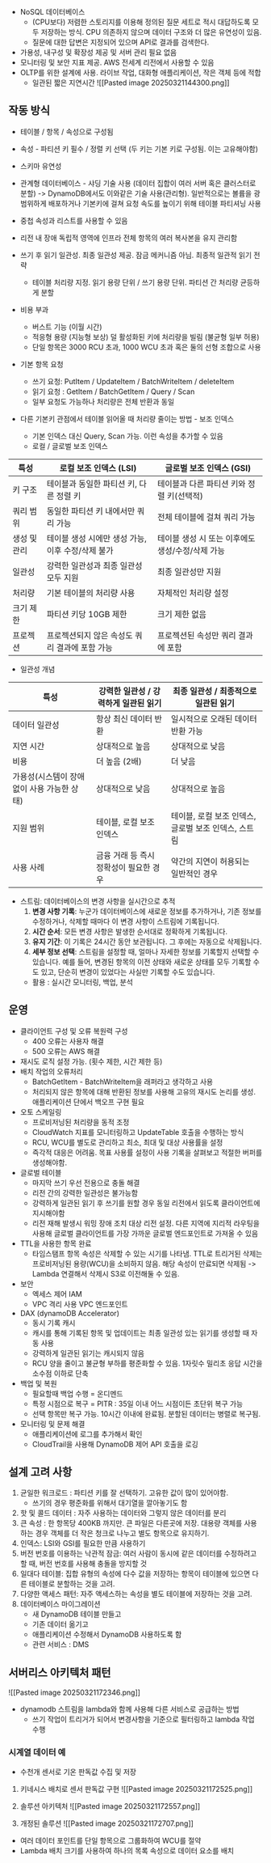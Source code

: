 - NoSQL 데이터베이스
	- (CPU보다) 저렴한 스토리지를 이용해 정의된 질문 세트로 적시 대답하도록 모두 저장하는 방식. CPU 의존하지 않으며 데이터 구조와 더 많은 유연성이 있음. 
	- 질문에 대한 답변은 지정되어 있으며 API로 결과를 검색한다.
- 가용성, 내구성 및 확장성 제공 및 서버 관리 필요 없음
- 모니터링 및 보안 지표 제공. AWS 전세계 리전에서 사용할 수 있음
- OLTP를 위한 설계에 사용. 라이브 작업, 대화형 애플리케이션, 작은 객체 등에 적합
	- 일관된 짧은 지연시간
![[Pasted image 20250321144300.png]]
## 작동 방식
- 테이블 / 항목 / 속성으로 구성됨
- 속성 - 파티션 키 필수 / 정렬 키 선택 (두 키는 기본 키로 구성됨. 이는 고유해야함)
- 스키마 유연성
- 관계형 데이터베이스 - 샤딩 기술 사용 (데이터 집합이 여러 서버 혹은 클러스터로 분할) -> DynamoDB에서도 이와같은 기술 사용(관리형). 일반적으로는 볼륨을 광범위하게 배포하거나 기본키에 걸쳐 요청 속도를 높이기 위해 테이블 파티셔닝 사용

- 중첩 속성과 리스트를 사용할 수 있음
- 리전 내 장애 독립적 영역에 인프라 전체 항목의 여러 복사본을 유지 관리함
- 쓰기 후 읽기 일관성. 최종 일관성 제공. 잠금 메커니즘 아님. 최종적 일관적 읽기 전략
	- 테이블 처리량 지정. 읽기 용량 단위 / 쓰기 용량 단위. 파티션 간 처리량 균등하게 분할
- 비용 부과
	- 버스트 기능 (이월 시간)
	- 적응형 용량 (지능형 보상) 덜 활성화된 키에 처리량을 빌림 (불균형 일부 허용)
	- 단일 항목은 3000 RCU 초과, 1000 WCU 초과 혹은 둘의 선형 조합으로 사용
- 기본 항목 요청
	- 쓰기 요청: PutItem / UpdateItem / BatchWriteItem / deleteItem
	- 읽기 요청 : GetItem / BatchGetItem / Query / Scan
	- 일부 요청도 가능하나 처리량은 전체 반환과 동일
- 다른 기본키 관점에서 테이블 읽어올 때 처리량 줄이는 방법 - 보조 인덱스
	- 기본 인덱스 대신 Query, Scan 가능. 이런 속성을 추가할 수 있음
	- 로컬 / 글로벌 보조 인덱스

|특성|로컬 보조 인덱스 (LSI)|글로벌 보조 인덱스 (GSI)|
|---|---|---|
|키 구조|테이블과 동일한 파티션 키, 다른 정렬 키|테이블과 다른 파티션 키와 정렬 키(선택적)|
|쿼리 범위|동일한 파티션 키 내에서만 쿼리 가능|전체 테이블에 걸쳐 쿼리 가능|
|생성 및 관리|테이블 생성 시에만 생성 가능, 이후 수정/삭제 불가|테이블 생성 시 또는 이후에도 생성/수정/삭제 가능|
|일관성|강력한 일관성과 최종 일관성 모두 지원|최종 일관성만 지원|
|처리량|기본 테이블의 처리량 사용|자체적인 처리량 설정|
|크기 제한|파티션 키당 10GB 제한|크기 제한 없음|
|프로젝션|프로젝션되지 않은 속성도 쿼리 결과에 포함 가능|프로젝션된 속성만 쿼리 결과에 포함|
* 일관성 개념

| 특성                        | 강력한 일관성 / 강력하게 일관된 읽기  | 최종 일관성 / 최종적으로 일관된 읽기           |
| ------------------------- | ---------------------- | ------------------------------- |
| 데이터 일관성                   | 항상 최신 데이터 반환           | 일시적으로 오래된 데이터 반환 가능             |
| 지연 시간                     | 상대적으로 높음               | 상대적으로 낮음                        |
| 비용                        | 더 높음 (2배)              | 더 낮음                            |
| 가용성(시스템이 장애 없이 사용 가능한 상태) | 상대적으로 낮음               | 상대적으로 높음                        |
| 지원 범위                     | 테이블, 로컬 보조 인덱스         | 테이블, 로컬 보조 인덱스, 글로벌 보조 인덱스, 스트림 |
| 사용 사례                     | 금융 거래 등 즉시 정확성이 필요한 경우 | 약간의 지연이 허용되는 일반적인 경우            |


- 스트림: 데이터베이스의 변경 사항을 실시간으로 추적
	1. **변경 사항 기록**: 누군가 데이터베이스에 새로운 정보를 추가하거나, 기존 정보를 수정하거나, 삭제할 때마다 이 변경 사항이 스트림에 기록됩니다.
	2. **시간 순서**: 모든 변경 사항은 발생한 순서대로 정확하게 기록됩니다.
	3. **유지 기간**: 이 기록은 24시간 동안 보관됩니다. 그 후에는 자동으로 삭제됩니다.
	4. **세부 정보 선택**: 스트림을 설정할 때, 얼마나 자세한 정보를 기록할지 선택할 수 있습니다. 예를 들어, 변경된 항목의 이전 상태와 새로운 상태를 모두 기록할 수도 있고, 단순히 변경이 있었다는 사실만 기록할 수도 있습니다.
	- 활용 : 실시간 모니터링, 백업, 분석

## 운영
- 클라이언트 구성 및 오류 복원력 구성
	- 400 오류는 사용자 해결
	- 500 오류는 AWS 해결
- 재시도 로직 설정 가능. (횟수 제한, 시간 제한 등)
- 배치 작업의 오류처리
	- BatchGetItem - BatchWriteItem을 래퍼라고 생각하고 사용
	- 처리되지 않은 항목에 대해 반환된 정보를 사용해 고유의 재시도 논리를 생성. 애플리케이션 단에서 백오프 구현 필요
- 오토 스케일링
	- 프로비저닝된 처리량을 동적 조정
	- CloudWatch 지표를 모니터링하고 UpdateTable 호출을 수행하는 방식
	- RCU, WCU를 별도로 관리하고 최소, 최대 및 대상 사용률을 설정
	- 즉각적 대응은 어려움. 목표 사용률 설정이 사용 기록을 살펴보고 적절한 버퍼를 생성해야함.
- 글로벌 테이블
	- 마지막 쓰기 우선 전용으로 충돌 해결
	- 리전 간의 강력한 일관성은 불가능함
	- 강력하게 일관된 읽기 후 쓰기를 원할 경우 동일 리전에서 읽도록 클라이언트에 지시해야함
	- 리전 재해 발생시 워밍 장애 조치 대상 리전 설정. 다른 지역에 지리적 라우팅을 사용해 글로벌 클라이언트를 가장 가까운 글로벌 엔드포인트로 가져올 수 있음
- TTL을 사용한 항목 완료
	- 타임스탬프 항목 속성은 삭제할 수 있는 시기를 나타냄. TTL로 트리거된 삭제는 프로비저닝된 용량(WCU)을 소비하지 않음. 해당 속성이 만료되면 삭제됨 -> Lambda 연결해서 삭제시 S3로 이전해둘 수 있음.
- 보안
	- 엑세스 제어 IAM
	- VPC 격리 사용 VPC 엔드포인트 
- DAX (dynamoDB Accelerator)
	- 동시 기록 캐시
	- 캐시를 통해 기록된 항목 및 업데이트는 최종 일관성 있는 읽기를 생성할 때 자동 사용
	- 강력하게 일관된 읽기는 캐시되지 않음
	- RCU 양을 줄이고 불균형 부하를 평준화할 수 있음. 1자릿수 밀리초 응답 시간을 소수점 이하로 단축
- 백업 및 복원
	- 필요할때 백업 수행 = 온디멘드
	- 특정 시점으로 복구 = PITR : 35일 이내 어느 시점이든 초단위 복구 가능
	- 선택 항목만 복구 가능. 10시간 이내에 완료됨. 분할된 데이터는 병렬로 복구됨.
- 모니터링 및 문제 해결
	- 애플리케이션에 로그를 추가해서 확인
	- CloudTrail을 사용해 DynamoDB 제어 API 호출을 로깅

## 설계 고려 사항
1. 균일한 워크로드 : 파티션 키를 잘 선택하기. 고유한 값이 많이 있어야함.
	- 쓰기의 경우 평준화를 위해서 대기열을 깔아놓기도 함
2. 핫 및 콜드 데이터 : 자주 사용하는 데이터와 그렇지 않은 데이터를 분리
3. 큰 속성 : 한 항목당 400KB 까지만. 큰 파일은 다른곳에 저장. 대용량 객체를 사용하는 경우 객체를 더 작은 청크로 나누고 별도 항목으로 유지하기. 
4. 인덱스: LSI와 GSI를 필요한 만큼 사용하기
5. 버전 번호를 이용하는 낙관적 잠금: 여러 사람이 동시에 같은 데이터를 수정하려고 할 때, 버전 번호를 사용해 충돌을 방지할 것
6. 일대다 테이블: 집합 유형의 속성에 다수 값을 저장하는 항목이 테이블에 있으면 다른 테이블로 분할하는 것을 고려.
7. 다양한 액세스 패턴: 자주 액세스하는 속성을 별도 테이블에 저장하는 것을 고려.
8. 데이터베이스 마이그레이션
	- 새 DynamoDB 테이블 만들고 
	- 기존 데이터 옮기고
	- 애플리케이션 수정해서 DynamoDB 사용하도록 함
	- 관련 서비스 : DMS

## 서버리스 아키텍처 패턴
![[Pasted image 20250321172346.png]]
- dynamodb 스트림을 lambda와 함께 사용해 다른 서비스로 공급하는 방법
	- 쓰기 작업이 트리거가 되어서 변경사항을 기준으로 필터링하고 lambda 작업 수행

### 시계열 데이터 예
- 수천개 센서로 기온 판독값 수집 및 저장

1. 키네시스 배치로 센서 판독값 구현
![[Pasted image 20250321172525.png]]

2. 솔루션 아키텍처
![[Pasted image 20250321172557.png]]

3. 개정된 솔루션
![[Pasted image 20250321172707.png]]
- 여러 데이터 포인트를 단일 항목으로 그룹화하여 WCU를 절약
- Lambda 배치 크기를 사용하여 하나의 목록 속성으로 데이터 요소를 배치